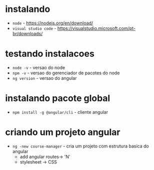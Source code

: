# instalando
- `node` - https://nodejs.org/en/download/
- `visual studio code` - https://visualstudio.microsoft.com/pt-br/downloads/

# testando instalacoes
- `node -v` - versao do node 
- `npm -v` - versao do gerenciador de pacotes do node
- `ng version` - versao do angular

# instalando pacote global
- `npm install -g @angular/cli` - cliente angular

# criando um projeto angular
- `ng -new course-manager` - cria um projeto com estrutura basica do angular
    - add angular routes-> 'N'
    - stylesheet -> CSS